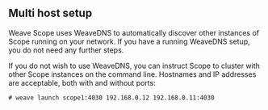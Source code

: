 
## Multi host setup

Weave Scope uses WeaveDNS to automatically discover other instances of Scope running on your network.  If you have a running WeaveDNS setup, you do not need any further steps.

If you do not wish to use WeaveDNS, you can instruct Scope to cluster with other Scope instances on the command line.  Hostnames and IP addresses are acceptable, both with and without ports:

```
# weave launch scope1:4030 192.168.0.12 192.168.0.11:4030
```
